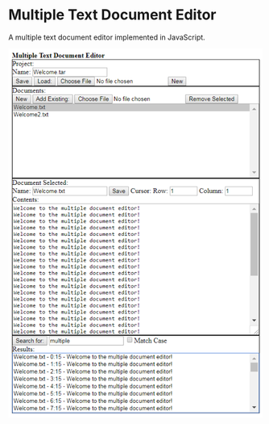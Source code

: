 Multiple Text Document Editor
=============================

A multiple text document editor implemented in JavaScript.

![Screenshot](/Screenshot.png "Screenshot")